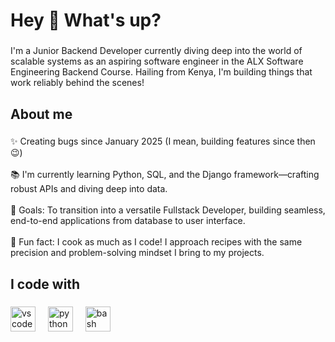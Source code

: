 <h1 align="left">Hey 👋 What's up?</h1>

###

<p align="left">I'm a Junior Backend Developer currently diving deep into the world of scalable systems as an aspiring software engineer in the ALX Software Engineering Backend Course. Hailing from Kenya, I'm building things that work reliably behind the scenes!</p>

###

<h2 align="left">About me</h2>

###

<p align="left">✨ Creating bugs since January 2025 (I mean, building features since then 😉)<br><br>📚 I'm currently learning Python, SQL, and the Django framework—crafting robust APIs and diving deep into data.<br><br>🎯 Goals: To transition into a versatile Fullstack Developer, building seamless, end-to-end applications from database to user interface.<br><br>🎲 Fun fact: I cook as much as I code! I approach recipes with the same precision and problem-solving mindset I bring to my projects.</p>

###

<h2 align="left">I code with</h2>

###

<div align="left">
  <img src="https://cdn.jsdelivr.net/gh/devicons/devicon/icons/vscode/vscode-original.svg" height="40" alt="vscode logo"  />
  <img width="12" />
  <img src="https://cdn.jsdelivr.net/gh/devicons/devicon/icons/python/python-original.svg" height="40" alt="python logo"  />
  <img width="12" />
  <img src="https://cdn.jsdelivr.net/gh/devicons/devicon/icons/bash/bash-original.svg" height="40" alt="bash logo"  />
</div>

###
